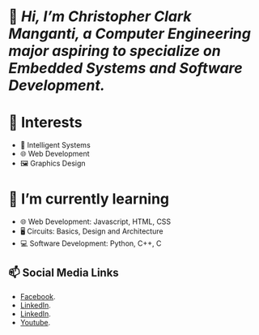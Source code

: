 # 👋 *Hi, I’m Christopher Clark Manganti, a Computer Engineering major aspiring to specialize on Embedded Systems and Software Development.*

# 👀 Interests
- 📱 Intelligent Systems
- 🌐 Web Development
- 🖼 Graphics Design

# 🌱 I’m currently learning 
- 🌐 Web Development: Javascript, HTML, CSS
- 🖥 Circuits: Basics, Design and Architecture
- 💻 Software Development: Python, C++, C

## 📫 Social Media Links
- [Facebook](https://www.facebook.com/ccmanganti).
- [LinkedIn](https://www.linkedin.com/in/ccmanganti).
- [LinkedIn](https://twitter.com/ccmanganti).
- [Youtube](www.youtube.com/channel/UCWupEP18zVCC8e2tLl6QQ7Q).

